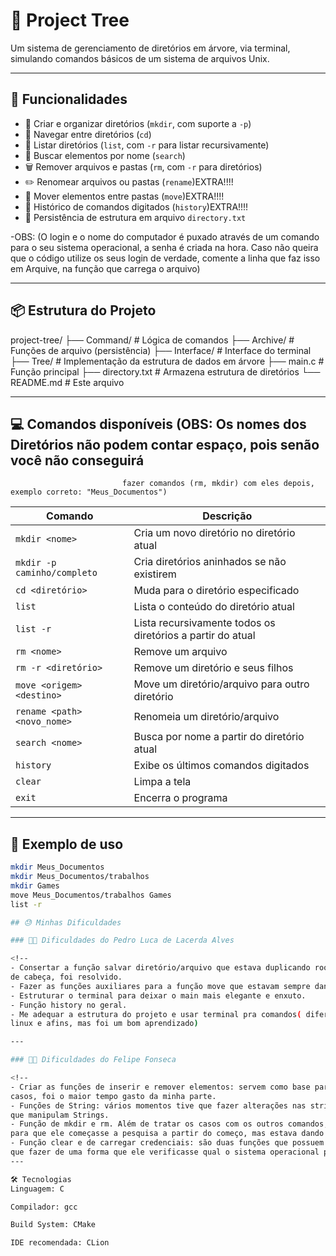 # 📁 Project Tree

Um sistema de gerenciamento de diretórios em árvore, via terminal, simulando comandos básicos de um sistema de arquivos Unix.

---

## 🚀 Funcionalidades

- 📂 Criar e organizar diretórios (`mkdir`, com suporte a `-p`)
- 📁 Navegar entre diretórios (`cd`)
- 📜 Listar diretórios (`list`, com `-r` para listar recursivamente)
- 🔎 Buscar elementos por nome (`search`)
- 🗑️ Remover arquivos e pastas (`rm`, com `-r` para diretórios)
- ✏️ Renomear arquivos ou pastas (`rename`)EXTRA!!!!
- 🔀 Mover elementos entre pastas (`move`)EXTRA!!!!
- 📖 Histórico de comandos digitados (`history`)EXTRA!!!!
- 📃 Persistência de estrutura em arquivo `directory.txt`

-OBS: (O login e o nome do computador é puxado através de um comando para o seu sistema operacional, a senha é criada na hora.
Caso não queira que o código utilize os seus login de verdade, comente a linha que faz isso em Arquive, na função que carrega o arquivo)

---

## 📦 Estrutura do Projeto

project-tree/
├── Command/ # Lógica de comandos
├── Archive/ # Funções de arquivo (persistência)
├── Interface/ # Interface do terminal
├── Tree/ # Implementação da estrutura de dados em árvore
├── main.c # Função principal
├── directory.txt # Armazena estrutura de diretórios
└── README.md # Este arquivo


---

## 💻 Comandos disponíveis (OBS: Os nomes dos Diretórios não podem contar espaço, pois senão você não conseguirá
                             fazer comandos (rm, mkdir) com eles depois, exemplo correto: "Meus_Documentos")

| Comando                         | Descrição                                                                 |
|---------------------------------|--------------------------------------------------------------------------|
| `mkdir <nome>`                 | Cria um novo diretório no diretório atual                                |
| `mkdir -p caminho/completo`    | Cria diretórios aninhados se não existirem                               |
| `cd <diretório>`               | Muda para o diretório especificado                                       |
| `list`                         | Lista o conteúdo do diretório atual                                      |
| `list -r`                      | Lista recursivamente todos os diretórios a partir do atual               |
| `rm <nome>`                    | Remove um arquivo                                                        |
| `rm -r <diretório>`           | Remove um diretório e seus filhos                                        |
| `move <origem> <destino>`      | Move um diretório/arquivo para outro diretório                           |
| `rename <path> <novo_nome>`    | Renomeia um diretório/arquivo                                            |
| `search <nome>`               | Busca por nome a partir do diretório atual                               |
| `history`                      | Exibe os últimos comandos digitados                                      |
| `clear`                        | Limpa a tela                                                             |
| `exit`                         | Encerra o programa                                                       |

---

## 📂 Exemplo de uso

```bash
mkdir Meus_Documentos
mkdir Meus_Documentos/trabalhos
mkdir Games
move Meus_Documentos/trabalhos Games
list -r

## 😓 Minhas Dificuldades

### 🧑‍💻 Dificuldades do Pedro Luca de Lacerda Alves

<!--
- Consertar a função salvar diretório/arquivo que estava duplicando root, mas depois de muita dor 
de cabeça, foi resolvido.
- Fazer as funções auxiliares para a função move que estavam sempre dando conflito.
- Estruturar o terminal para deixar o main mais elegante e enxuto.
- Função history no geral.
- Me adequar a estrutura do projeto e usar terminal pra comandos( diferente do meu parceiro , não estou acostumado a 
linux e afins, mas foi um bom aprendizado)

---

### 👨‍🏫 Dificuldades do Felipe Fonseca

<!--
- Criar as funções de inserir e remover elementos: servem como base para outras funções e, sozinhas, tinham que tratar diferentes
casos, foi o maior tempo gasto da minha parte.
- Funções de String: vários momentos tive que fazer alterações nas strings, a ponte de ter que criar um arquivo só com funções
que manipulam Strings.
- Função de mkdir e rm. Além de tratar os casos com os outros comandos, eu tentei tratar o caso em que você passa /root/...
para que ele começasse a pesquisa a partir do começo, mas estava dando tantos erros que eu desisti da ideia.
- Função clear e de carregar credenciais: são duas funções que possuem funções diretas do sistema operacional, então tive
que fazer de uma forma que ele verificasse qual o sistema operacional primeiro, e executasse depois.
---

🛠️ Tecnologias
Linguagem: C

Compilador: gcc

Build System: CMake

IDE recomendada: CLion 

